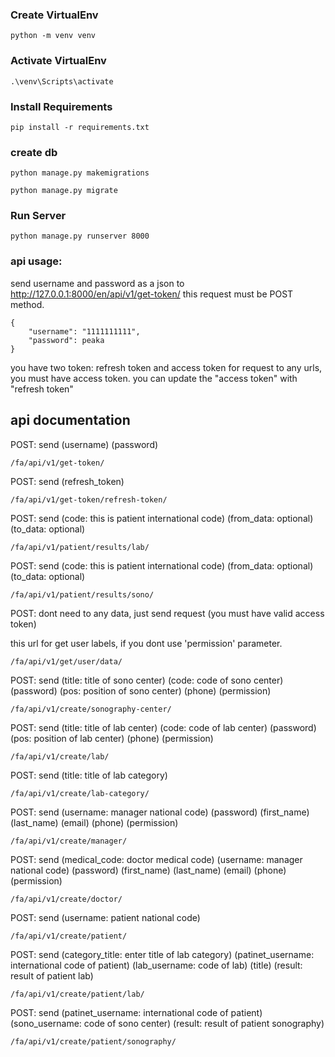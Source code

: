 ### Create VirtualEnv
```
python -m venv venv
```

### Activate VirtualEnv
```
.\venv\Scripts\activate
```

### Install Requirements
```
pip install -r requirements.txt
```

### create db
```
python manage.py makemigrations
```
```
python manage.py migrate
```

### Run Server
```
python manage.py runserver 8000
```



### api usage:

send username and password as a json to http://127.0.0.1:8000/en/api/v1/get-token/
this request must be POST method.
```
{
    "username": "1111111111",
    "password": peaka
}
```
you have two token: refresh token and access token
for request to any urls, you must have access token.
you can update the "access token" with "refresh token" 


## api documentation

POST: send (username) (password)
```
/fa/api/v1/get-token/
```


POST: send (refresh_token)
```
/fa/api/v1/get-token/refresh-token/
```


POST: send (code: this is patient international code) (from_data: optional) (to_data: optional)
```
/fa/api/v1/patient/results/lab/
```


POST: send (code: this is patient international code) (from_data: optional) (to_data: optional)
```
/fa/api/v1/patient/results/sono/
```


POST: dont need to any data, just send request (you must have valid access token)

this url for get user labels, if you dont use 'permission' parameter.
```
/fa/api/v1/get/user/data/
```


POST: send (title: title of sono center) (code: code of sono center) (password) (pos: position of sono center) (phone) (permission)
```
/fa/api/v1/create/sonography-center/
```


POST: send (title: title of lab center) (code: code of lab center) (password) (pos: position of lab center) (phone) (permission)
```
/fa/api/v1/create/lab/
```


POST: send (title: title of lab category)
```
/fa/api/v1/create/lab-category/
```


POST: send (username: manager national code) (password) (first_name) (last_name) (email) (phone) (permission)
```
/fa/api/v1/create/manager/
```


POST: send (medical_code: doctor medical code) (username: manager national code) (password) (first_name) (last_name) (email) (phone) (permission)
```
/fa/api/v1/create/doctor/
```


POST: send (username: patient national code)
```
/fa/api/v1/create/patient/
```


POST: send (category_title: enter title of lab category) (patinet_username: international code of patient) (lab_username: code of lab) (title) (result: result of patient lab)
```
/fa/api/v1/create/patient/lab/
```


POST: send  (patinet_username: international code of patient) (sono_username: code of sono center) (result: result of patient sonography)
```
/fa/api/v1/create/patient/sonography/
```